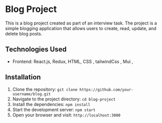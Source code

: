 # Blog Project

This is a blog project created as part of an interview task. The project is a simple blogging application that allows users to create, read, update, and delete blog posts.


## Technologies Used

- Frontend: React.js, Redux, HTML, CSS , tailwindCss , Mui ,


## Installation

1. Clone the repository: `git clone https://github.com/your-username/blog.git`
2. Navigate to the project directory: `cd blog-project`
3. Install the dependencies: `npm install`
4. Start the development server: `npm start`
5. Open your browser and visit: `http://localhost:3000`



